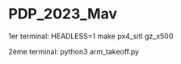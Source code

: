 # PDP_2023_Mav

1er terminal:
HEADLESS=1 make px4_sitl gz_x500

2ème terminal:
python3 arm_takeoff.py

